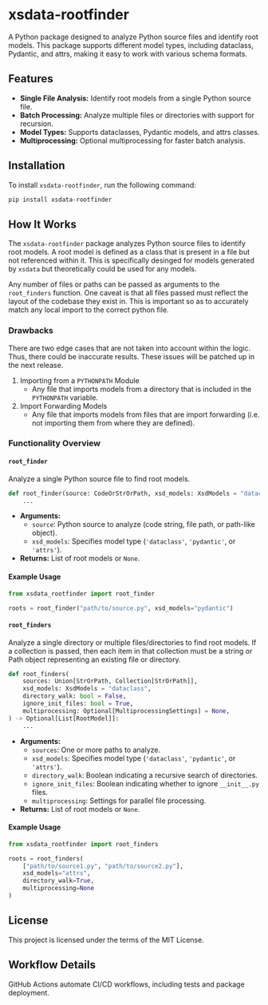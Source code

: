 # xsdata-rootfinder

A Python package designed to analyze Python source files and identify root models. This package supports different model types, including dataclass, Pydantic, and attrs, making it easy to work with various schema formats.

## Features
- **Single File Analysis:** Identify root models from a single Python source file.
- **Batch Processing:** Analyze multiple files or directories with support for recursion.
- **Model Types:** Supports dataclasses, Pydantic models, and attrs classes.
- **Multiprocessing:** Optional multiprocessing for faster batch analysis.

## Installation
To install `xsdata-rootfinder`, run the following command:

```bash
pip install xsdata-rootfinder
```

## How It Works
The `xsdata-rootfinder` package analyzes Python source files to identify root models. A root model is defined as a class that is present in a file but not referenced within it. This is specifically desinged for models generated by `xsdata` but theoretically could be used for any models.

Any number of files or paths can be passed as arguments to the `root_finders` function. One caveat is that all files passed must reflect the layout of the codebase they exist in. This is important so as to accurately match any local import to the correct python file.

### Drawbacks
There are two edge cases that are not taken into account within the logic. Thus, there could be inaccurate results. These issues will be patched up in the next release.

1. Importing from a `PYTHONPATH` Module
   - Any file that imports models from a directory that is included in the `PYTHONPATH` variable.
2. Import Forwarding Models
   - Any file that imports models from files that are import forwarding (i.e. not importing them from where they are defined).

### Functionality Overview
#### `root_finder`
Analyze a single Python source file to find root models.

```python
def root_finder(source: CodeOrStrOrPath, xsd_models: XsdModels = "dataclass") -> Optional[List[RootModel]]:
    ...
```

- **Arguments:**
  - `source`: Python source to analyze (code string, file path, or path-like object).
  - `xsd_models`: Specifies model type (`'dataclass'`, `'pydantic'`, or `'attrs'`).
- **Returns:** List of root models or `None`.

#### Example Usage
```python
from xsdata_rootfinder import root_finder

roots = root_finder("path/to/source.py", xsd_models="pydantic")
```

#### `root_finders`
Analyze a single directory or multiple files/directories to find root models. If a collection is passed, then each item in that collection must be a string or Path object representing an existing file or directory.

```python
def root_finders(
    sources: Union[StrOrPath, Collection[StrOrPath]],
    xsd_models: XsdModels = "dataclass",
    directory_walk: bool = False,
    ignore_init_files: bool = True,
    multiprocessing: Optional[MultiprocessingSettings] = None,
) -> Optional[List[RootModel]]:
    ...
```

- **Arguments:**
  - `sources`: One or more paths to analyze.
  - `xsd_models`: Specifies model type (`'dataclass'`, `'pydantic'`, or `'attrs'`).
  - `directory_walk`: Boolean indicating a recursive search of directories.
  - `ignore_init_files`: Boolean indicating whether to ignore `__init__.py` files.
  - `multiprocessing`: Settings for parallel file processing.
- **Returns:** List of root models or `None`.

#### Example Usage
```python
from xsdata_rootfinder import root_finders

roots = root_finders(
    ["path/to/source1.py", "path/to/source2.py"],
    xsd_models="attrs",
    directory_walk=True,
    multiprocessing=None
)
```

## License
This project is licensed under the terms of the MIT License.

## Workflow Details
GitHub Actions automate CI/CD workflows, including tests and package deployment.